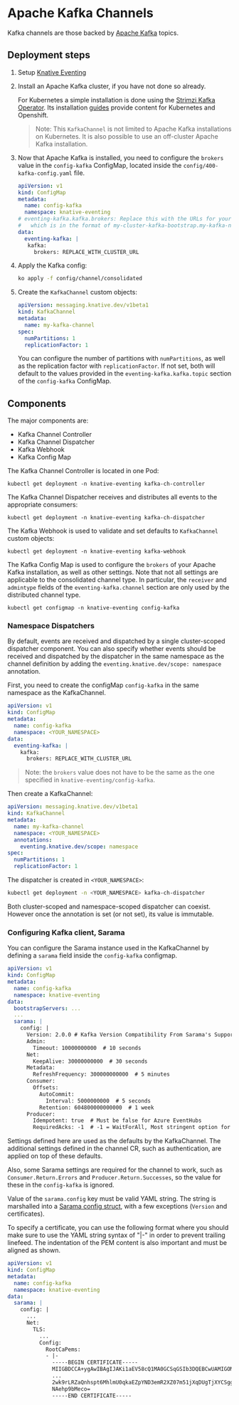 # Apache Kafka Channels

Kafka channels are those backed by [Apache Kafka](http://kafka.apache.org/)
topics.

## Deployment steps

1. Setup
   [Knative Eventing](https://knative.dev/docs/install/any-kubernetes-cluster/#installing-the-eventing-component)
1. Install an Apache Kafka cluster, if you have not done so already.

   For Kubernetes a simple installation is done using the
   [Strimzi Kafka Operator](http://strimzi.io). Its installation
   [guides](http://strimzi.io/quickstarts/) provide content for Kubernetes and
   Openshift.

   > Note: This `KafkaChannel` is not limited to Apache Kafka installations on
   > Kubernetes. It is also possible to use an off-cluster Apache Kafka
   > installation.

1. Now that Apache Kafka is installed, you need to configure the
   `brokers` value in the `config-kafka` ConfigMap, located inside the
   `config/400-kafka-config.yaml` file.

   ```yaml
   apiVersion: v1
   kind: ConfigMap
   metadata:
     name: config-kafka
     namespace: knative-eventing
   # eventing-kafka.kafka.brokers: Replace this with the URLs for your kafka cluster,
   #   which is in the format of my-cluster-kafka-bootstrap.my-kafka-namespace:9092.
   data:
     eventing-kafka: |
      kafka:
        brokers: REPLACE_WITH_CLUSTER_URL
   ```

1. Apply the Kafka config:

   ```sh
   ko apply -f config/channel/consolidated
   ```

1. Create the `KafkaChannel` custom objects:

   ```yaml
   apiVersion: messaging.knative.dev/v1beta1
   kind: KafkaChannel
   metadata:
     name: my-kafka-channel
   spec:
     numPartitions: 1
     replicationFactor: 1
   ```

   You can configure the number of partitions with `numPartitions`, as well as
   the replication factor with `replicationFactor`. If not set, both will
   default to the values provided in the `eventing-kafka.kafka.topic` section of
   the `config-kafka` ConfigMap.

## Components

The major components are:

- Kafka Channel Controller
- Kafka Channel Dispatcher
- Kafka Webhook
- Kafka Config Map

The Kafka Channel Controller is located in one Pod:

```shell
kubectl get deployment -n knative-eventing kafka-ch-controller
```

The Kafka Channel Dispatcher receives and distributes all events to the
appropriate consumers:

```shell
kubectl get deployment -n knative-eventing kafka-ch-dispatcher
```

The Kafka Webhook is used to validate and set defaults to `KafkaChannel` custom
objects:

```shell
kubectl get deployment -n knative-eventing kafka-webhook
```

The Kafka Config Map is used to configure the `brokers` of your Apache
Kafka installation, as well as other settings.  Note that not all settings are
applicable to the consolidated channel type.  In particular, the `receiver` and
`admintype` fields of the `eventing-kafka.channel` section are only used by the
distributed channel type.

```shell
kubectl get configmap -n knative-eventing config-kafka
```

### Namespace Dispatchers

By default, events are received and dispatched by a single cluster-scoped
dispatcher component. You can also specify whether events should be received
and dispatched by the dispatcher in the same namespace as the channel definition
by adding the `eventing.knative.dev/scope: namespace` annotation.

First, you need to create the configMap `config-kafka` in the same namespace as
the KafkaChannel.

```yaml
apiVersion: v1
kind: ConfigMap
metadata:
  name: config-kafka
  namespace: <YOUR_NAMESPACE>
data:
  eventing-kafka: |
    kafka:
      brokers: REPLACE_WITH_CLUSTER_URL
```

> Note: the `brokers` value does not have to be the same as the one
> specified in `knative-eventing/config-kafka`.

Then create a KafkaChannel:

```yaml
apiVersion: messaging.knative.dev/v1beta1
kind: KafkaChannel
metadata:
  name: my-kafka-channel
  namespace: <YOUR_NAMESPACE>
  annotations:
    eventing.knative.dev/scope: namespace
spec:
  numPartitions: 1
  replicationFactor: 1
```

The dispatcher is created in `<YOUR_NAMESPACE>`:

```sh
kubectl get deployment -n <YOUR_NAMESPACE> kafka-ch-dispatcher
```

Both cluster-scoped and namespace-scoped dispatcher can coexist. However once
the annotation is set (or not set), its value is immutable.

### Configuring Kafka client, Sarama

You can configure the Sarama instance used in the KafkaChannel by defining a
`sarama` field inside the `config-kafka` configmap.

```yaml
apiVersion: v1
kind: ConfigMap
metadata:
  name: config-kafka
  namespace: knative-eventing
data:
  bootstrapServers: ...
  ...
  sarama: |
    config: |
      Version: 2.0.0 # Kafka Version Compatibility From Sarama's Supported List (Major.Minor.Patch)
      Admin:
        Timeout: 10000000000  # 10 seconds
      Net:
        KeepAlive: 30000000000  # 30 seconds
      Metadata:
        RefreshFrequency: 300000000000  # 5 minutes
      Consumer:
        Offsets:
          AutoCommit:
            Interval: 5000000000  # 5 seconds
          Retention: 604800000000000  # 1 week
      Producer:
        Idempotent: true  # Must be false for Azure EventHubs
        RequiredAcks: -1  # -1 = WaitForAll, Most stringent option for "at-least-once" delivery.
```

Settings defined here are used as the defaults by the KafkaChannel. The
additional settings defined in the channel CR, such as authentication, are
applied on top of these defaults.

Also, some Sarama settings are required for the channel to work, such as
`Consumer.Return.Errors` and `Producer.Return.Successes`, so the value for these
in the `config-kafka` is ignored.

Value of the `sarama.config` key must be valid YAML string. The string is marshalled
into a
[Sarama config struct](https://github.com/Shopify/sarama/blob/master/config.go),
with a few exceptions (`Version` and certificates).

To specify a certificate, you can use the following format where you should make
sure to use the YAML string syntax of "|-" in order to prevent trailing
linefeed. The indentation of the PEM content is also important and must be
aligned as shown.

```yaml
apiVersion: v1
kind: ConfigMap
metadata:
  name: config-kafka
  namespace: knative-eventing
data:
  sarama: |
    config: |
      ...
      Net:
        TLS:
          ...
          Config:
            RootCaPems:
            - |-
              -----BEGIN CERTIFICATE-----
              MIIGBDCCA+ygAwIBAgIJAKi1aEV58cQ1MA0GCSqGSIb3DQEBCwUAMIGOMQswCQYD
              ...
              2wk9rLRZaQnhspt6MhlmU0qkaEZpYND3emR2XZ07m51jXqDUgTjXYCSggImUsARs
              NAehp9bMeco=
              -----END CERTIFICATE-----
```
